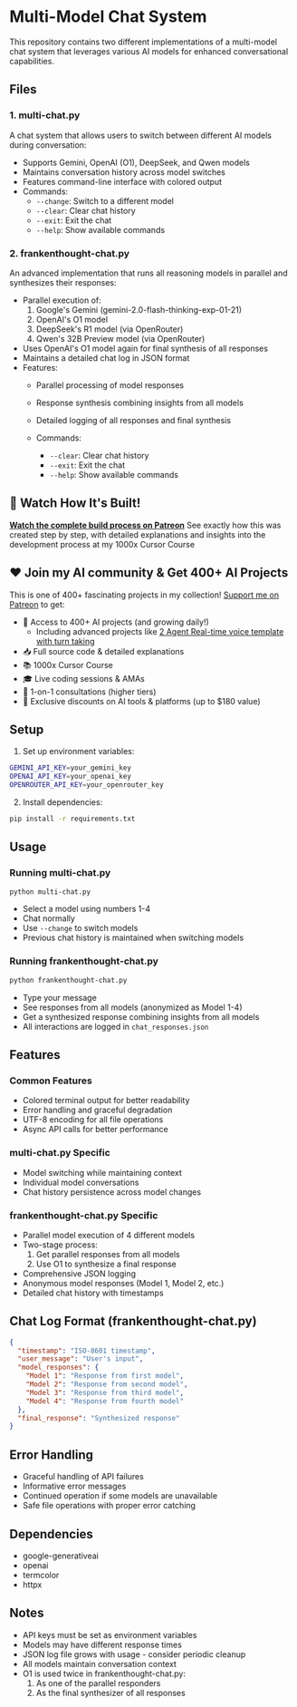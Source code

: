 # Multi-Model Chat System

This repository contains two different implementations of a multi-model chat system that leverages various AI models for enhanced conversational capabilities.

## Files

### 1. multi-chat.py

A chat system that allows users to switch between different AI models during conversation:

- Supports Gemini, OpenAI (O1), DeepSeek, and Qwen models
- Maintains conversation history across model switches
- Features command-line interface with colored output
- Commands:
  - `--change`: Switch to a different model
  - `--clear`: Clear chat history
  - `--exit`: Exit the chat
  - `--help`: Show available commands

### 2. frankenthought-chat.py

An advanced implementation that runs all reasoning models in parallel and synthesizes their responses:

- Parallel execution of:
  1. Google's Gemini (gemini-2.0-flash-thinking-exp-01-21)
  2. OpenAI's O1 model
  3. DeepSeek's R1 model (via OpenRouter)
  4. Qwen's 32B Preview model (via OpenRouter)
- Uses OpenAI's O1 model again for final synthesis of all responses
- Maintains a detailed chat log in JSON format
- Features:
  - Parallel processing of model responses
  - Response synthesis combining insights from all models
  - Detailed logging of all responses and final synthesis
  - Commands:

    - `--clear`: Clear chat history
    - `--exit`: Exit the chat
    - `--help`: Show available commands

## 🎥 Watch How It's Built!

**[Watch the complete build process on Patreon](https://www.patreon.com/posts/building-chat-o1-120572049?utm_medium=clipboard_copy&utm_source=copyLink&utm_campaign=postshare_creator&utm_content=join_link)**
See exactly how this  was created step by step, with detailed explanations and insights into the development process at my 1000x Cursor Course


## ❤️ Join my AI community & Get 400+ AI Projects

This is one of 400+ fascinating projects in my collection! [Support me on Patreon](https://www.patreon.com/c/echohive42/membership) to get:

- 🎯 Access to 400+ AI projects (and growing daily!)
  - Including advanced projects like [2 Agent Real-time voice template with turn taking](https://www.patreon.com/posts/2-agent-real-you-118330397)
- 📥 Full source code & detailed explanations
- 📚 1000x Cursor Course
- 🎓 Live coding sessions & AMAs
- 💬 1-on-1 consultations (higher tiers)
- 🎁 Exclusive discounts on AI tools & platforms (up to $180 value)

## Setup

1. Set up environment variables:

```bash
GEMINI_API_KEY=your_gemini_key
OPENAI_API_KEY=your_openai_key
OPENROUTER_API_KEY=your_openrouter_key
```

2. Install dependencies:

```bash
pip install -r requirements.txt
```

## Usage

### Running multi-chat.py

```bash
python multi-chat.py
```

- Select a model using numbers 1-4
- Chat normally
- Use `--change` to switch models
- Previous chat history is maintained when switching models

### Running frankenthought-chat.py

```bash
python frankenthought-chat.py
```

- Type your message
- See responses from all models (anonymized as Model 1-4)
- Get a synthesized response combining insights from all models
- All interactions are logged in `chat_responses.json`

## Features

### Common Features

- Colored terminal output for better readability
- Error handling and graceful degradation
- UTF-8 encoding for all file operations
- Async API calls for better performance

### multi-chat.py Specific

- Model switching while maintaining context
- Individual model conversations
- Chat history persistence across model changes

### frankenthought-chat.py Specific

- Parallel model execution of 4 different models
- Two-stage process:
  1. Get parallel responses from all models
  2. Use O1 to synthesize a final response
- Comprehensive JSON logging
- Anonymous model responses (Model 1, Model 2, etc.)
- Detailed chat history with timestamps

## Chat Log Format (frankenthought-chat.py)

```json
{
  "timestamp": "ISO-8601 timestamp",
  "user_message": "User's input",
  "model_responses": {
    "Model 1": "Response from first model",
    "Model 2": "Response from second model",
    "Model 3": "Response from third model",
    "Model 4": "Response from fourth model"
  },
  "final_response": "Synthesized response"
}
```

## Error Handling

- Graceful handling of API failures
- Informative error messages
- Continued operation if some models are unavailable
- Safe file operations with proper error catching

## Dependencies

- google-generativeai
- openai
- termcolor
- httpx

## Notes

- API keys must be set as environment variables
- Models may have different response times
- JSON log file grows with usage - consider periodic cleanup
- All models maintain conversation context
- O1 is used twice in frankenthought-chat.py:
  1. As one of the parallel responders
  2. As the final synthesizer of all responses
